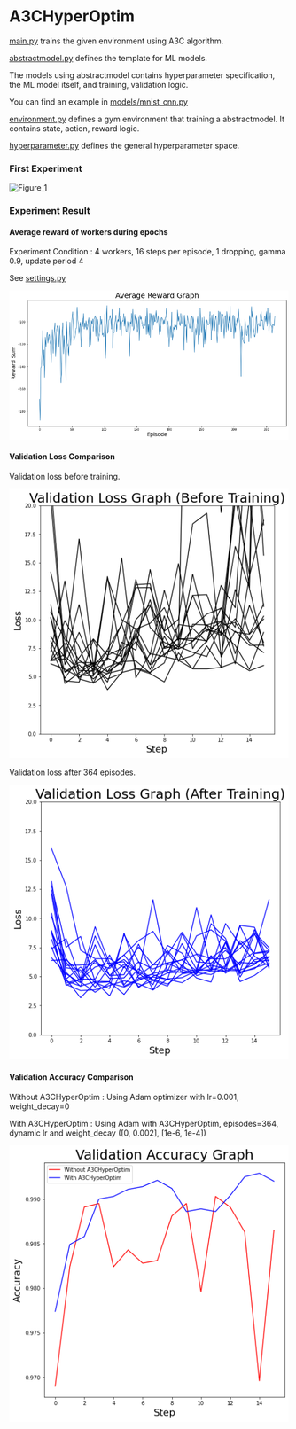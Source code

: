 # A3CHyperOptim

[main.py](main.py) trains the given environment using A3C algorithm.

[abstractmodel.py](abstractmodel.py) defines the template for ML models.

The models using abstractmodel contains hyperparameter specification, the ML model itself, and training, validation logic.

You can find an example in [models/mnist_cnn.py](models/mnist_cnn.py)

[environment.py](environment.py) defines a gym environment that training a abstractmodel. It contains state, action, reward logic.

[hyperparameter.py](hyperparameter.py) defines the general hyperparameter space.

### First Experiment

![Figure_1](https://user-images.githubusercontent.com/53331577/144956770-21884871-0c8e-4cfa-9b28-8ed7c88ffa14.png)

### Experiment Result

#### Average reward of workers during epochs

Experiment Condition : 4 workers, 16 steps per episode, 1 dropping, gamma 0.9, update period 4

See [settings.py](settings.py)

![Figure_2](images/average_reward.png)

#### Validation Loss Comparison

Validation loss before training.

![Figure_3](images/val_before.png)

Validation loss after 364 episodes.

![Figure_4](images/val_after.png)

#### Validation Accuracy Comparison

Without A3CHyperOptim : Using Adam optimizer with lr=0.001, weight_decay=0

With A3CHyperOptim : Using Adam with A3CHyperOptim, episodes=364, dynamic lr and weight_decay ([0, 0.002], [1e-6, 1e-4])

![Figure_5](images/val_acc.png)
